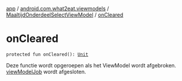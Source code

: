 [app](../../index.md) / [android.com.what2eat.viewmodels](../index.md) / [MaaltijdOnderdeelSelectViewModel](index.md) / [onCleared](./on-cleared.md)

# onCleared

`protected fun onCleared(): `[`Unit`](https://kotlinlang.org/api/latest/jvm/stdlib/kotlin/-unit/index.html)

Deze functie wordt opgeroepen als het ViewModel wordt afgebroken.
[viewModelJob](view-model-job.md) wordt afgesloten.

